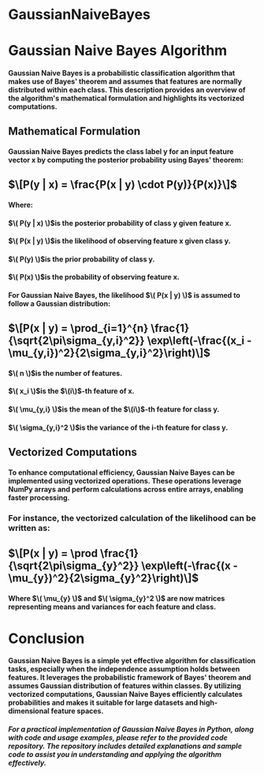 # GaussianNaiveBayes
# Gaussian Naive Bayes Algorithm
#### Gaussian Naive Bayes is a probabilistic classification algorithm that makes use of Bayes' theorem and assumes that features are normally distributed within each class. This description provides an overview of the algorithm's mathematical formulation and highlights its vectorized computations.
## Mathematical Formulation

#### Gaussian Naive Bayes predicts the class label y for an input feature vector x by computing the posterior probability using Bayes' theorem:
## $\[P(y | x) = \frac{P(x | y) \cdot P(y)}{P(x)}\]$
#### Where:

#### $\( P(y | x) \)$is the posterior probability of class y given feature x.
#### $\( P(x | y) \)$is the likelihood of observing feature x given class y.
#### $\( P(y) \)$is the prior probability of class y.
#### $\( P(x) \)$is the probability of observing feature x.

#### For Gaussian Naive Bayes, the likelihood $\( P(x | y) \)$ is assumed to follow a Gaussian distribution:
## $\[P(x | y) = \prod_{i=1}^{n} \frac{1}{\sqrt{2\pi\sigma_{y,i}^2}} \exp\left(-\frac{(x_i - \mu_{y,i})^2}{2\sigma_{y,i}^2}\right)\]$

#### $\( n \)$is the number of features.
#### $\( x_i \)$is the $\(i\)$-th feature of x.
#### $\( \mu_{y,i} \)$is the mean of the $\(i\)$-th feature for class y.
#### $\( \sigma_{y,i}^2 \)$is the variance of the i-th feature for class y.


## Vectorized Computations
#### To enhance computational efficiency, Gaussian Naive Bayes can be implemented using vectorized operations. These operations leverage NumPy arrays and perform calculations across entire arrays, enabling faster processing.
### For instance, the vectorized calculation of the likelihood can be written as:
## $\[P(x | y) = \prod \frac{1}{\sqrt{2\pi\sigma_{y}^2}} \exp\left(-\frac{(x - \mu_{y})^2}{2\sigma_{y}^2}\right)\]$

#### Where $\( \mu_{y} \)$ and $\( \sigma_{y}^2 \)$ are now matrices representing means and variances for each feature and class.
# Conclusion
#### Gaussian Naive Bayes is a simple yet effective algorithm for classification tasks, especially when the independence assumption holds between features. It leverages the probabilistic framework of Bayes' theorem and assumes Gaussian distribution of features within classes. By utilizing vectorized computations, Gaussian Naive Bayes efficiently calculates probabilities and makes it suitable for large datasets and high-dimensional feature spaces.

##### For a practical implementation of Gaussian Naive Bayes in Python, along with code and usage examples, please refer to the provided code repository. The repository includes detailed explanations and sample code to assist you in understanding and applying the algorithm effectively.